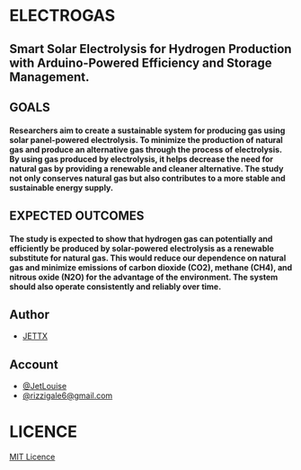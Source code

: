 # ELECTROGAS
## Smart Solar Electrolysis for Hydrogen Production with Arduino-Powered Efficiency and Storage Management.
<h2>
    GOALS
</h2>
<h4>    
   Researchers aim to create a sustainable system for producing gas using solar panel-powered electrolysis. To minimize the production of natural gas and produce an alternative gas through the process of electrolysis. By using gas produced by electrolysis, it helps decrease the need for natural gas by providing a renewable and cleaner alternative. The study not only conserves natural gas but also contributes to a more stable and sustainable energy supply.
</h4>
<h2>
   EXPECTED OUTCOMES 
</h2>
<h4>
    The study is expected to show that hydrogen gas can potentially and efficiently be produced by solar-powered electrolysis as a renewable substitute for natural gas. This would reduce our dependence on natural gas and minimize emissions of carbon dioxide (CO2), methane (CH4), and nitrous oxide (N2O) for the advantage of the environment. The system should also operate consistently and reliably over time. 
</h4>

## Author
- [JETTX](https://github.com/Jett0X)

## Account
- [@JetLouise](https://www.facebook.com/myprivacy19)
- [@rizzigale6@gmail.com](https://mail.google.com/mail/u/0/#inbox)

# LICENCE
[MIT Licence](https://github.com/Jett0X/ELECTROGAS/blob/main/LICENSE)